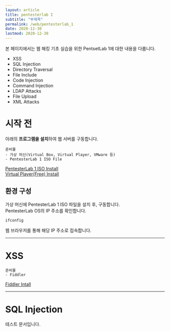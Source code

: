 ```yaml
---
layout: article
title: pentesterlab I
subtitle: "부제목"
permalink: /web/pentesterlab_1
date: 2020-12-30
lastmod: 2020-12-30
---
```

본 페이지에서는 웹 해킹 기초 실습을 위한 PentsetLab 1에 대한 내용을 다룹니다.
- XSS
- SQL Injection
- Directory Traversal
- File Include
- Code Injection
- Command Injection
- LDAP Attacks
- File Upload
- XML Attacks

# 시작 전
아래의 **프로그램을 설치**하여 웹 서버를 구동합니다.

```
준비물
- 가상 머신(Virtual Box, Virtual Player, VMware 등)
- PentesterLab 1 ISO File
```

[PentesterLab 1 ISO Install](https://pentesterlab.com/exercises/web_for_pentester/attachments)  
[Virtual Player(Free) Install](https://www.vmware.com/products/workstation-player/workstation-player-evaluation.html)

## 환경 구성
가상 머신에 PentesterLab 1 ISO 파일을 설치 후, 구동합니다.  
PentesterLab OS의 IP 주소를 확인합니다.  
```
ifconfig
```
웹 브라우저를 통해 해당 IP 주소로 접속합니다.  

---

# XSS
```
준비물
- Fiddler
```
[Fiddler Intall](https://www.telerik.com/download/fiddler/fiddler4)

---
# SQL Injection
테스트 문서입니다.
